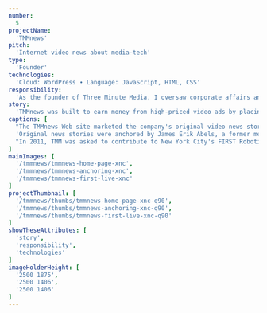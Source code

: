 ```yaml
---
number: 
  5
projectName: 
  'TMMnews'
pitch: 
  'Internet video news about media-tech'
type:
  'Founder'
technologies: 
  'Cloud: WordPress ∙ Language: JavaScript, HTML, CSS'
responsibility:
  'As the founder of Three Minute Media, I oversaw corporate affairs and platform development, including our lead developer, budget, and investor outreach.'
story:
  'TMMnews was built to earn money from high-priced video ads by placing them in video news stores that would then run within lower cost IAB display ad boxes.'
captions: [
  "The TMMnews Web site marketed the company's original video news stories. It featured news videos, reporter's notes, and aggregated headlines from Daylife, a New York-based start-up.",
  'Original news stories were anchored by James Erik Abels, a former media reporter from Forbes and Mergermarket. Over 100 stories were produced, ranging from exclusives to news analyses.',
  "In 2011, TMM was asked to contribute to New York City's FIRST Robotics Competition. A team of ten media professionals volunteered to run a three-hour live Internet broadcast of the event."
]
mainImages: [
  '/tmmnews/tmmnews-home-page-xnc',
  '/tmmnews/tmmnews-anchoring-xnc',
  '/tmmnews/tmmnews-first-live-xnc'
]
projectThumbnail: [
  '/tmmnews/thumbs/tmmnews-home-page-xnc-q90',
  '/tmmnews/thumbs/tmmnews-anchoring-xnc-q90',
  '/tmmnews/thumbs/tmmnews-first-live-xnc-q90'
]
showTheseAttributes: [
  'story',
  'responsibility',
  'technologies'
]
imageHolderHeight: [
  '2500 1875',
  '2500 1406',
  '2500 1406'
]
---
```

